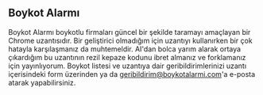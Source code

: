 ## Boykot Alarmı

Boykot Alarmı boykotlu firmaları güncel bir şekilde taramayı amaçlayan bir Chrome uzantısıdır. Bir geliştirici olmadığım için uzantıyı kullanırken bir çok hatayla karşılaşmanız da muhtemeldir. 
AI'dan bolca yarım alarak ortaya çıkardığım bu uzantının rezil kepaze kodunu ibret almanız ve forklamanız için yayınlıyorum.
Boykot listesi ve uzantıya dair geribildirimlerinizi uzantı içerisindeki form üzerinden ya da geribildirim@boykotalarmi.com'a e-posta atarak yapabilirsiniz.
